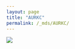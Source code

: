 ```yaml
---
layout: page
title: "AURKC"
permalink: /_mds/AURKC/
---
```


![](../../algns0/N40_5HSAA009080_aln_report.png?raw=true)